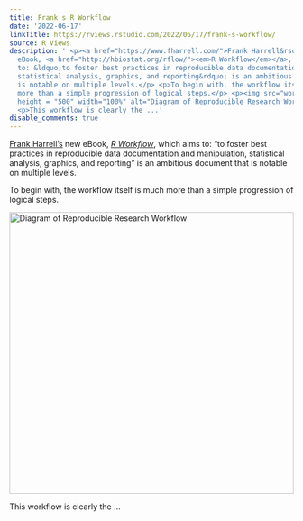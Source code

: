 ```yaml
---
title: Frank's R Workflow
date: '2022-06-17'
linkTitle: https://rviews.rstudio.com/2022/06/17/frank-s-workflow/
source: R Views
description: ' <p><a href="https://www.fharrell.com/">Frank Harrell&rsquo;s</a> new
  eBook, <a href="http://hbiostat.org/rflow/"><em>R Workflow</em></a>, which aims
  to: &ldquo;to foster best practices in reproducible data documentation and manipulation,
  statistical analysis, graphics, and reporting&rdquo; is an ambitious document that
  is notable on multiple levels.</p> <p>To begin with, the workflow itself is much
  more than a simple progression of logical steps.</p> <p><img src="workflow.png"
  height = "500" width="100%" alt="Diagram of Reproducible Research Workflow"></p>
  <p>This workflow is clearly the ...'
disable_comments: true
---
```

 <p><a href="https://www.fharrell.com/">Frank Harrell&rsquo;s</a> new eBook, <a href="http://hbiostat.org/rflow/"><em>R Workflow</em></a>, which aims to: &ldquo;to foster best practices in reproducible data documentation and manipulation, statistical analysis, graphics, and reporting&rdquo; is an ambitious document that is notable on multiple levels.</p> <p>To begin with, the workflow itself is much more than a simple progression of logical steps.</p> <p><img src="workflow.png" height = "500" width="100%" alt="Diagram of Reproducible Research Workflow"></p> <p>This workflow is clearly the ...